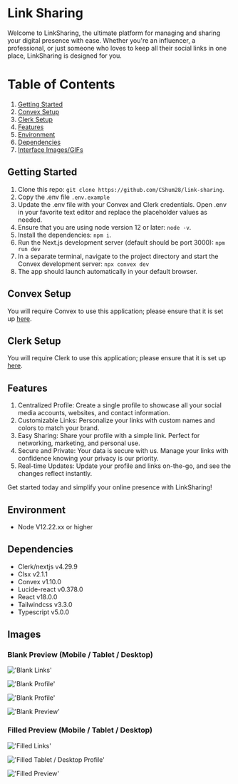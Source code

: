 # Link Sharing

Welcome to LinkSharing, the ultimate platform for managing and sharing your digital presence with ease. Whether you're an influencer, a professional, or just someone who loves to keep all their social links in one place, LinkSharing is designed for you.

# Table of Contents

1. [Getting Started](#getting-started)
2. [Convex Setup](#Convex-Setup)
3. [Clerk Setup](#Clerk-Setup)
4. [Features](#features)
5. [Environment](#environment)
6. [Dependencies](#dependencies)
7. [Interface Images/GIFs](#interface-imagesgifs)

## Getting Started

1. Clone this repo: `git clone https://github.com/CShum28/link-sharing`.
2. Copy the .env file `.env.example`
3. Update the .env file with your Convex and Clerk credentials. Open .env in your favorite text editor and replace the placeholder values as needed.
4. Ensure that you are using node version 12 or later: `node -v`.
5. Install the dependencies: `npm i`.
6. Run the Next.js development server (default should be port 3000): `npm run dev`
7. In a separate terminal, navigate to the project directory and start the Convex development server: `npx convex dev`
8. The app should launch automatically in your default browser.

## Convex Setup

You will require Convex to use this application; please ensure that it is set up [here](https://www.convex.dev/start).

## Clerk Setup

You will require Clerk to use this application; please ensure that it is set up [here](https://clerk.com/docs/quickstarts/nextjs).

## Features

1. Centralized Profile: Create a single profile to showcase all your social media accounts, websites, and contact information.
2. Customizable Links: Personalize your links with custom names and colors to match your brand.
3. Easy Sharing: Share your profile with a simple link. Perfect for networking, marketing, and personal use.
4. Secure and Private: Your data is secure with us. Manage your links with confidence knowing your privacy is our priority.
5. Real-time Updates: Update your profile and links on-the-go, and see the changes reflect instantly.

Get started today and simplify your online presence with LinkSharing!

## Environment

- Node V12.22.xx or higher

## Dependencies

- Clerk/nextjs v4.29.9
- Clsx v2.1.1
- Convex v1.10.0
- Lucide-react v0.378.0
- React v18.0.0
- Tailwindcss v3.3.0
- Typescript v5.0.0

## Images

### Blank Preview (Mobile / Tablet / Desktop)

!['Blank Links'](https://github.com/CShum28/link-sharing/blob/main/my-app/public/Preview/mobile-blank-links.png)

!['Blank Profile'](https://github.com/CShum28/link-sharing/blob/main/my-app/public/Preview/mobile-blank-profile.png)

!['Blank Profile'](https://github.com/CShum28/link-sharing/blob/main/my-app/public/Preview/tablet-desktop-blank-profile.png)

!['Blank Preview'](https://github.com/CShum28/link-sharing/blob/main/my-app/public/Preview/mobile-blank-preview.png)

### Filled Preview (Mobile / Tablet / Desktop)

!['Filled Links'](https://github.com/CShum28/link-sharing/blob/main/my-app/public/Preview/tablet-desktop-filled-links.png)

!['Filled Tablet / Desktop Profile'](https://github.com/CShum28/link-sharing/blob/main/my-app/public/Preview/tablet-desktop-filled-profile.png)

!['Filled Preview'](https://github.com/CShum28/link-sharing/blob/main/my-app/public/Preview/tablet-desktop-filled-preview.png)

